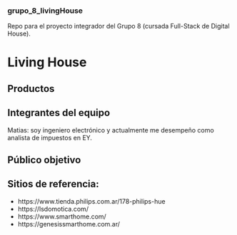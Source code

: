 ### grupo_8_livingHouse
Repo para el proyecto integrador del Grupo 8 (cursada Full-Stack de Digital House).

# Living House

## Productos

## Integrantes del equipo

Matias: soy ingeniero electrónico y actualmente me desempeño como analista de impuestos en EY.


## Público objetivo


## Sitios de referencia:
<ul>
    <li>https://www.tienda.philips.com.ar/178-philips-hue</li>
    <li>https://lsdomotica.com/</li>
    <li>https://www.smarthome.com/</li>
    <li>https://genesissmarthome.com.ar/</li>
</ul>